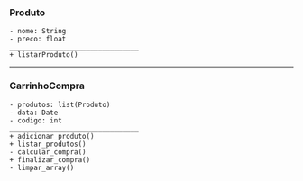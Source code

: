 ### Produto
    - nome: String
    - preco: float
    ________________________________
    + listarProduto()

---

### CarrinhoCompra
    - produtos: list(Produto)
    - data: Date
    - codigo: int
    ________________________________
    + adicionar_produto()
    + listar_produtos()
    - calcular_compra()
    + finalizar_compra()
    - limpar_array()